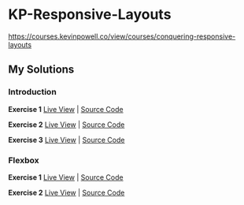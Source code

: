 # KP-Responsive-Layouts
https://courses.kevinpowell.co/view/courses/conquering-responsive-layouts


## My Solutions

### Introduction

**Exercise 1**
[Live View](https://andrewattemptscode.github.io/KP-Responsive-Layouts/introduction/exercise_1/)
| 
[Source Code](https://github.com/AndrewAttemptsCode/KP-Responsive-Layouts/tree/main/introduction/exercise_1)

**Exercise 2**
[Live View](https://andrewattemptscode.github.io/KP-Responsive-Layouts/introduction/exercise_2/) 
| 
[Source Code](https://github.com/AndrewAttemptsCode/KP-Responsive-Layouts/tree/main/introduction/exercise_2)

**Exercise 3**
[Live View](https://andrewattemptscode.github.io/KP-Responsive-Layouts/introduction/exercise_3/)
|
[Source Code](https://github.com/AndrewAttemptsCode/KP-Responsive-Layouts/tree/main/introduction/exercise_3)

### Flexbox

**Exercise 1**
[Live View](https://andrewattemptscode.github.io/KP-Responsive-Layouts/flexbox/exercise_1)
|
[Source Code](https://github.com/AndrewAttemptsCode/KP-Responsive-Layouts/tree/main/flexbox/exercise_1)

**Exercise 2**
[Live View](https://andrewattemptscode.github.io/KP-Responsive-Layouts/flexbox/exercise_2)
|
[Source Code](https://github.com/AndrewAttemptsCode/KP-Responsive-Layouts/tree/main/flexbox/exercise_2)